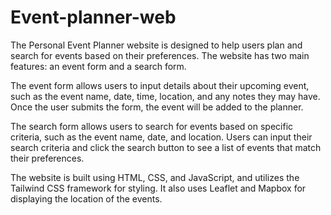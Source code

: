 # Event-planner-web
The Personal Event Planner website is designed to help users plan and search for events based on their preferences. The website has two main features: an event form and a search form.

The event form allows users to input details about their upcoming event, such as the event name, date, time, location, and any notes they may have. Once the user submits the form, the event will be added to the planner.

The search form allows users to search for events based on specific criteria, such as the event name, date, and location. Users can input their search criteria and click the search button to see a list of events that match their preferences.

The website is built using HTML, CSS, and JavaScript, and utilizes the Tailwind CSS framework for styling. It also uses Leaflet and Mapbox for displaying the location of the events.
